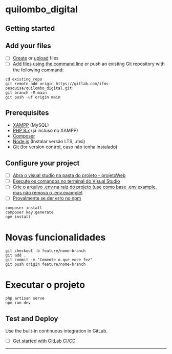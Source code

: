# quilombo_digital

## Getting started

## Add your files

- [ ] [Create](https://docs.gitlab.com/ee/user/project/repository/web_editor.html#create-a-file) or [upload](https://docs.gitlab.com/ee/user/project/repository/web_editor.html#upload-a-file) files
- [ ] [Add files using the command line](https://docs.gitlab.com/ee/gitlab-basics/add-file.html#add-a-file-using-the-command-line) or push an existing Git repository with the following command:

```
cd existing_repo
git remote add origin https://gitlab.com/ifms-pesquisa/quilombo_digital.git
git branch -M main
git push -uf origin main
```


## Prerequisites

- [XAMPP](https://www.apachefriends.org/index.html) (MySQL)
- [PHP 8.x]() (já incluso no XAMPP)
- [Composer](https://getcomposer.org/Composer-Setup.exe)
- [Node.js](https://nodejs.org/en/download/) (Instalar versão LTS, .msi)
- [Git](https://git-scm.com/downloads) (for version control, caso não tenha instalado)

## Configure your project

- [ ] [Abra o visual studio na pasta do projeto - projetoWeb]()
- [ ] [Execute os comandos no terminal do Visual Studio]()
- [ ] [Crie o arquivo .env na raiz do projeto (use como base .env.example, mas não remova o .env.example)
  ]()
- [ ] [Provalmente se der erro no npm]()
```
composer install
composer key:generate
npm install
```

# Novas funcionalidades
```
git checkout -b feature/nome-branch
git add .
git commit -m "Comente o que voce fez"
git push origin feature/nome-branch
```

# Executar o projeto
```
php artisan serve
npm run dev
```

## Test and Deploy

Use the built-in continuous integration in GitLab.

- [ ] [Get started with GitLab CI/CD](https://docs.gitlab.com/ee/ci/quick_start/)

***



